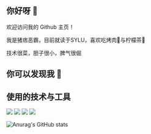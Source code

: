 ## 你好呀 👋

欢迎访问我的 Github 主页！

我是猪痞恶霸，目前就读于SYLU，喜欢吃烤肉🍖与柠檬茶🧋 

技术很菜，胆子很小，脾气很倔

## 你可以发现我 🙈

## 使用的技术与工具

<p > <img src="https://img.shields.io/badge/-HTML5-E34F26?style=flat-square&logo=html5&logoColor=white" /> <img src="https://img.shields.io/badge/-CSS3-1572B6?style=flat-square&logo=css3" /> <img src="https://img.shields.io/badge/-JavaScript-f7df1e?style=flat-square&logo=javascript&logoColor=white" />  <img src="https://img.shields.io/badge/-Typescript-294e80?style=flat-square&logo=typescript&logoColor=white" /></p>

![Anurag's GitHub stats](https://github-readme-stats.vercel.app/api?username=HRBully&theme=radical)

